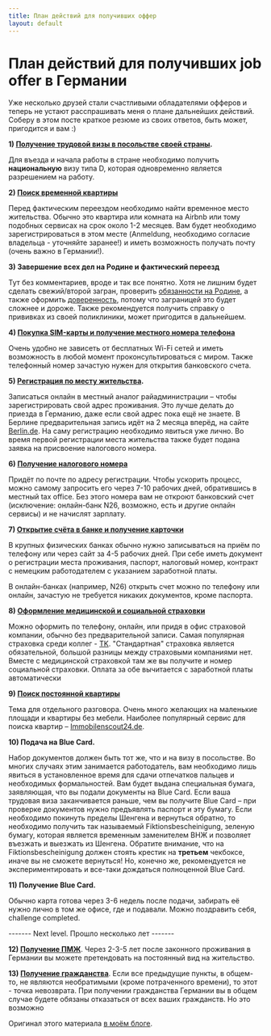 ```yaml
---
title: План действий для получивших оффер
layout: default
---
```


# План действий для получивших job offer в Германии 

Уже несколько друзей стали счастливыми обладателями офферов и теперь не устают расспрашивать меня о плане дальнейших действий. Соберу в этом посте краткое резюме из своих ответов, быть может, пригодится и вам :)

**1) [Получение трудовой визы в посольстве своей страны](Виза.md).**

Для въезда и начала работы в стране необходимо получить **национальную** визу типа D, которая одновременно является разрешением на работу.


**2) [Поиск временной квартиры](Квартирный%20вопрос.md)**

Перед фактическим переездом необходимо найти временное место жительства. Обычно это квартира или комната на Airbnb или тому подобных сервисах на срок около 1-2 месяцев. Вам будет необходимо зарегистрироваться в этом месте (Anmeldung, необходимо согласие владельца - уточняйте заранее!) и иметь возможность получать почту (очень важно в Германии!).


**3) Завершение всех дел на Родине и фактический переезд**

Тут без комментариев, вроде и так все понятно. Хотя не лишним будет сделать свежий/второй загран, проверить [обязанности на Родине](Обязанности%20на%20Родине.md), а также оформить [доверенность](Доверенность.md), потому что заграницей это будет сложнее и дороже. Также рекомендуется получить справку о прививках из своей поликлиники, может пригодится в дальнейшем.


**4) [Покупка SIM-карты и получение местного номера телефона](Мобильная%20связь.md)**

Очень удобно не зависеть от бесплатных Wi-Fi сетей и иметь возможность в любой момент проконсультироваться с миром. Также телефонный номер зачастую нужен для открытия банковского счета.


**5) [Регистрация по месту жительства](Регистрация%20места%20жительства.md).** 

Записаться онлайн в местный аналог райадминистрации  – чтобы зарегистрировать свой адрес проживания. Это лучше делать до приезда в Германию, даже если свой адрес пока ещё не знаете. В Берлине предварительная запись идёт на 2 месяца вперёд, на сайте [Berlin.de](https://service.berlin.de/). На саму регистрацию необходимо явиться уже лично. Во время первой регистрации места жительства также будет подана заявка на присвоение налогового номера.


**6) [Получение налогового номера](Налоги.md)**

 Придёт по почте по адресу регистрации. Чтобы ускорить процесс, можно самому запросить его через 7-10 рабочих дней, обратившись в местный tax office. Без этого номера вам не откроют банковский счет (исключение: онлайн-банк N26, возможно, есть и другие онлайн сервисы) и не начислят зарплату.


**7) [Открытие счёта в банке и получение карточки](Финансы%20и%20Банки.md)**

В крупных физических банках обычно нужно записываться на приём по телефону или через сайт за 4-5 рабочих дней. При себе иметь документ о регистрации места проживания, паспорт, налоговый номер, контракт с немецким работодателем с указанием заработной платы.

В онлайн-банках (например, N26) открыть счет можно по телефону или онлайн, зачастую не требуется никаких документов, кроме паспорта.


**8) [Оформление медицинской и социальной страховки](Страховки.md)**

Можно оформить по телефону, онлайн, или придя в офис страховой компании, обычно без предварительной записи. Самая популярная страховка среди коллег - [TK](http://tk.de/). "Стандартная" страховка является обязательной, большой разницы между страховыми компаниями нет. Вместе с медицинской страховкой там же вы получите и номер социальной страховки. Оплата за обе вычитается с заработной платы автоматически


**9) [Поиск постоянной квартиры](Квартирный%20вопрос.md)**

Тема для отдельного разговора. Очень много желающих на маленькие площади и квартиры без мебели. Наиболее популярный сервис для поиска квартир – [Immobilenscout24.de](https://www.immobilienscout24.de/).

**10) Подача на Blue Card.** 

Набор документов должен быть тот же, что и на визу в посольстве. Во многих случаях этим занимается работодатель, вам необходимо лишь явиться в установленное время для сдачи отпечатков пальцев и необходимых формальностей. Вам будет выдана специальная бумага, заявляющая, что вы подали документы на Blue Card. Если ваша трудовая виза заканчивается раньше, чем вы получите Blue Card – при проверке документов нужно предъявлять паспорт и эту бумагу. Если необходимо покинуть пределы Шенгена и вернуться обратно, то необходимо получить так называемый Fiktionsbescheinigung, зеленую бумагу, которая является временным заменителем ВНЖ и позволяет въезжать и выезжать из Шенгена. Обратите внимание, что на Fiktionsbescheinigung должен стоять крестик на **третьем** чекбоксе, иначе вы не сможете вернуться! Но, конечно же, рекомендуется не экспериментировать и все-таки дождаться полноценной Blue Card.

**11) Получение Blue Card.** 

Обычно карта готова через 3-6 недель после подачи, забирать её нужно лично в том же офисе, где и подавали. Можно поздравить себя, challenge completed.

------- Next level. Прошло несколько лет -------

**12) [Получение ПМЖ](ПМЖ.md)**. Через 2-3-5 лет после законного проживания в Германии вы можете претендовать на постоянный вид на жительство. 

**13) [Получение гражданства](Гражданство.md)**. Если все предыдущие пункты, в общем-то, не являются необратимыми (кроме потраченного времени), то этот - точка невозврата. При получении гражданства Германии вы в общем случае будете обязаны отказаться от всех ваших гражданств. Но это возможно 

Оригинал этого материала [в моём блоге](http://szhuk.blogspot.de/2015/11/job-offer.html).
